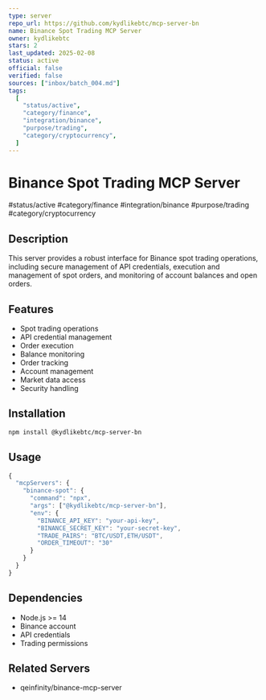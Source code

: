 ```yaml
---
type: server
repo_url: https://github.com/kydlikebtc/mcp-server-bn
name: Binance Spot Trading MCP Server
owner: kydlikebtc
stars: 2
last_updated: 2025-02-08
status: active
official: false
verified: false
sources: ["inbox/batch_004.md"]
tags:
  [
    "status/active",
    "category/finance",
    "integration/binance",
    "purpose/trading",
    "category/cryptocurrency",
  ]
---
```


# Binance Spot Trading MCP Server

#status/active #category/finance #integration/binance #purpose/trading #category/cryptocurrency

## Description

This server provides a robust interface for Binance spot trading operations, including secure management of API credentials, execution and management of spot orders, and monitoring of account balances and open orders.

## Features

- Spot trading operations
- API credential management
- Order execution
- Balance monitoring
- Order tracking
- Account management
- Market data access
- Security handling

## Installation

```bash
npm install @kydlikebtc/mcp-server-bn
```

## Usage

```javascript
{
  "mcpServers": {
    "binance-spot": {
      "command": "npx",
      "args": ["@kydlikebtc/mcp-server-bn"],
      "env": {
        "BINANCE_API_KEY": "your-api-key",
        "BINANCE_SECRET_KEY": "your-secret-key",
        "TRADE_PAIRS": "BTC/USDT,ETH/USDT",
        "ORDER_TIMEOUT": "30"
      }
    }
  }
}
```

## Dependencies

- Node.js >= 14
- Binance account
- API credentials
- Trading permissions

## Related Servers

- qeinfinity/binance-mcp-server

